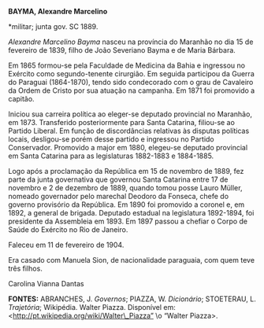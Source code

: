 **BAYMA, Alexandre Marcelino**

\*militar; junta gov. SC 1889.

*Alexandre Marcelino Bayma* nasceu na província do Maranhão no dia 15 de
fevereiro de 1839, filho de João Severiano Bayma e de Maria Bárbara.

Em 1865 formou-se pela Faculdade de Medicina da Bahia e ingressou no
Exército como segundo-tenente cirurgião. Em seguida participou da Guerra
do Paraguai (1864-1870), tendo sido condecorado com o grau de Cavaleiro
da Ordem de Cristo por sua atuação na campanha. Em 1871 foi promovido a
capitão.

Iniciou sua carreira política ao eleger-se deputado provincial no
Maranhão, em 1873. Transferido posteriormente para Santa Catarina,
filiou-se ao Partido Liberal. Em função de discordâncias relativas às
disputas políticas locais, desligou-se porém desse partido e ingressou
no Partido Conservador. Promovido a major em 1880, elegeu-se deputado
provincial em Santa Catarina para as legislaturas 1882-1883 e 1884-1885.

Logo após a proclamação da República em 15 de novembro de 1889, fez
parte da junta governativa que governou Santa Catarina entre 17 de
novembro e 2 de dezembro de 1889, quando tomou posse Lauro Müller,
nomeado governador pelo marechal Deodoro da Fonseca, chefe do governo
provisório da República. Em 1890 foi promovido a coronel e, em 1892, a
general de brigada. Deputado estadual na legislatura 1892-1894, foi
presidente da Assembleia em 1893. Em 1897 passou a chefiar o Corpo de
Saúde do Exército no Rio de Janeiro.

Faleceu em 11 de fevereiro de 1904.

Era casado com Manuela Sion, de nacionalidade paraguaia, com quem teve
três filhos.

Carolina Vianna Dantas

**FONTES:** ABRANCHES, J. *Governos*; PIAZZA, W. *Dicionário*;
STOETERAU, L. *Trajetória*; Wikipédia. Walter Piazza. Disponível em:
\<http://pt.wikipedia.org/wiki/Walter\_Piazza” \\o “Walter Piazza\>.
